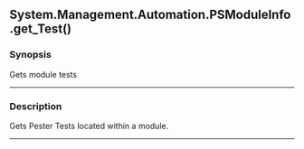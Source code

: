 System.Management.Automation.PSModuleInfo.get_Test()
----------------------------------------------------

### Synopsis
Gets module tests

---

### Description

Gets Pester Tests located within a module.

---
